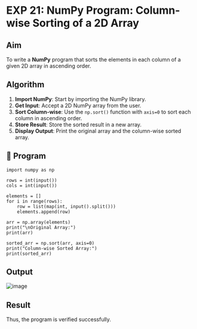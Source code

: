 # EXP 21: NumPy Program: Column-wise Sorting of a 2D Array

##  Aim
To write a **NumPy** program that sorts the elements in each column of a given 2D array in ascending order.

##  Algorithm

1. **Import NumPy**: Start by importing the NumPy library.
2. **Get Input**: Accept a 2D NumPy array from the user.
3. **Sort Column-wise**: Use the `np.sort()` function with `axis=0` to sort each column in ascending order.
4. **Store Result**: Store the sorted result in a new array.
5. **Display Output**: Print the original array and the column-wise sorted array.

## 🧾 Program
```
import numpy as np

rows = int(input())
cols = int(input())

elements = []
for i in range(rows):
    row = list(map(int, input().split()))
    elements.append(row)

arr = np.array(elements)
print("\nOriginal Array:")
print(arr)

sorted_arr = np.sort(arr, axis=0)
print("Column-wise Sorted Array:")
print(sorted_arr)
```
## Output
![image](https://github.com/user-attachments/assets/3ed53a27-8bac-4d9b-abb4-3f9e6a79387d)

## Result
Thus, the program is verified successfully.
